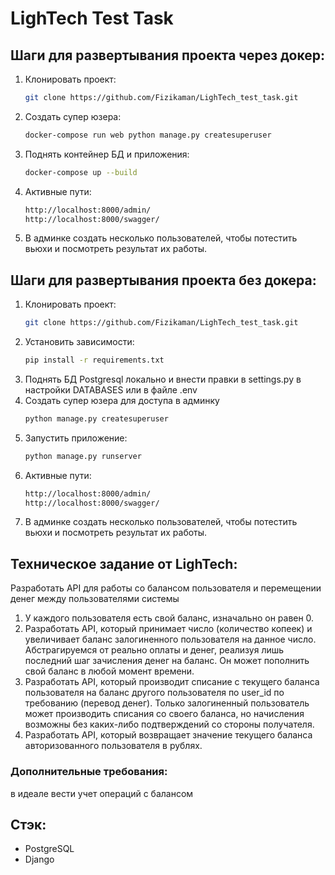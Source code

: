 # LighTech Test Task

## Шаги для развертывания проекта через докер:

1. Клонировать проект:
   ```bash
   git clone https://github.com/Fizikaman/LighTech_test_task.git
2. Создать супер  юзера:
   ```bash
   docker-compose run web python manage.py createsuperuser
3. Поднять контейнер БД и приложения:
   ```bash
   docker-compose up --build
4. Активные пути:
   ```bash
   http://localhost:8000/admin/
   http://localhost:8000/swagger/
5. В админке создать несколько пользователей, чтобы потестить вьюхи и посмотреть результат их работы.

## Шаги для развертывания проекта без докера:
1. Клонировать проект:
   ```bash
   git clone https://github.com/Fizikaman/LighTech_test_task.git
2. Установить зависимости:
   ```bash
   pip install -r requirements.txt
3. Поднять БД Postgresql локально и внести правки в settings.py в настройки DATABASES или в файле .env
4. Создать супер юзера для доступа в админку
   ```bash
   python manage.py createsuperuser
5. Запустить приложение:
   ```bash
   python manage.py runserver
6. Активные пути:
   ```bash
   http://localhost:8000/admin/
   http://localhost:8000/swagger/
7. В админке создать несколько пользователей, чтобы потестить вьюхи и посмотреть результат их работы.


## Техническое задание от LighTech:
Разработать API для работы со балансом пользователя и перемещении денег между пользователями системы

1. У каждого пользователя есть свой баланс, изначально он равен 0.
2. Разработать API, который принимает число (количество копеек) и увеличивает баланс залогиненного пользователя на данное число. Абстрагируемся от реально оплаты и денег, реализуя лишь последний шаг зачисления денег на  баланс. Он может пополнить свой баланс в любой момент времени.
3. Разработать API, который производит списание с текущего баланса пользователя на баланс другого пользователя по user_id по требованию (перевод денег). Только залогиненный пользователь может производить списания со своего баланса, но начисления возможны без каких-либо подтверждений со стороны получателя.
4. Разработать API, который возвращает значение текущего баланса авторизованного пользователя в рублях.

### Дополнительные требования:
в идеале вести учет операций с балансом

## Стэк:
- PostgreSQL
- Django

  
